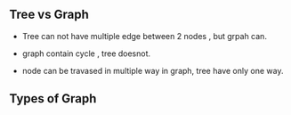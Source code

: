 ## Tree vs Graph

- Tree can not have multiple edge between 2 nodes , but grpah can.
- graph contain cycle , tree doesnot.

- node can be travased in multiple way in graph, tree have only one way.

## Types of Graph
